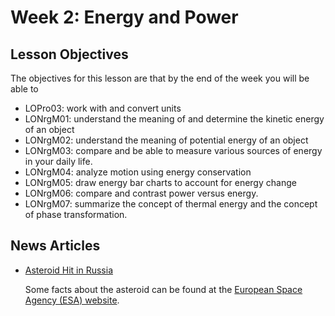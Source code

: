 # Week 2: Energy and Power

## Lesson Objectives

The objectives for this lesson are that by the end of the week you will be able to

* LOPro03: work with and convert units
* LONrgM01: understand the meaning of and determine the kinetic energy of an object 
* LONrgM02: understand the meaning of potential energy of an object
* LONrgM03: compare and be able to measure various sources of energy in your daily life.
* LONrgM04: analyze motion using energy conservation
* LONrgM05: draw energy bar charts to account for energy change
* LONrgM06: compare and contrast power versus energy.
* LONrgM07: summarize the concept of thermal energy and the concept of phase transformation.

## News Articles

* [Asteroid Hit in Russia](http://www.foxnews.com/science/2013/02/15/injuries-reported-after-meteorite-falls-in-russia-ural-mountains)  

  Some facts about the asteroid can be found at the [European Space Agency \(ESA\) website](http://www.esa.int/Our_Activities/Operations/Space_Situational_Awareness/Russia_asteroid_impact_ESA_update_and_assessment).

